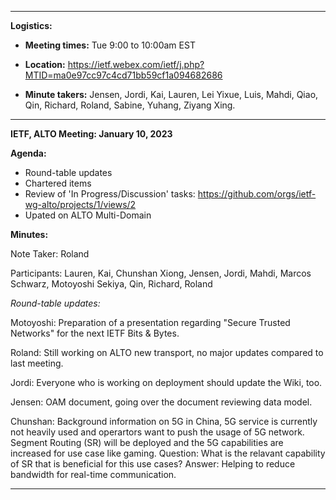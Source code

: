 ----
**Logistics:**

- **Meeting times:** Tue 9:00 to 10:00am EST

- **Location:** https://ietf.webex.com/ietf/j.php?MTID=ma0e97cc97c4cd71bb59cf1a094682686

- **Minute takers:** Jensen, Jordi, Kai, Lauren, Lei Yixue, Luis, Mahdi, Qiao, Qin, Richard, Roland, Sabine, Yuhang, Ziyang Xing. 


------------------------------

**IETF, ALTO Meeting: January 10, 2023**

**Agenda:**

- Round-table updates
- Chartered items
- Review of 'In Progress/Discussion' tasks: https://github.com/orgs/ietf-wg-alto/projects/1/views/2
- Upated on ALTO Multi-Domain


**Minutes:**

Note Taker: Roland

Participants:
Lauren, Kai, Chunshan Xiong, Jensen, Jordi, Mahdi, Marcos Schwarz, Motoyoshi Sekiya, Qin, Richard, Roland


*Round-table updates:*

Motoyoshi:
Preparation of a presentation regarding "Secure Trusted Networks" for the next IETF Bits & Bytes.

Roland:
Still working on ALTO new transport, no major updates compared to last meeting.

Jordi:
Everyone who is working on deployment should update the Wiki, too.

Jensen:
OAM document, going over the document reviewing data model.

Chunshan:
Background information on 5G in China, 5G service is currently not heavily used and operartors want
to push the usage of 5G network. Segment Routing (SR) will be deployed and the 5G capabilities are increased
for use case like gaming. 
Question: What is the relavant capability of SR that is beneficial for this use cases?
Answer: Helping to reduce bandwidth for real-time communication. 





------------------------------
